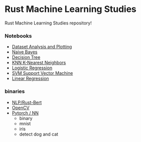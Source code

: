 # Rust Machine Learning Studies

Rust Machine Learning Studies repository!

### Notebooks

- [Dataset Analysis and Plotting ](notebooks/01-primitives.ipynb)
- [Naive Bayes](https://github.com/tharyckgusmao/rust_machine_learn/blob/main/notebooks/02-Naive%20Bayes.ipynb)
- [Decision Tree](https://github.com/tharyckgusmao/rust_machine_learn/blob/main/notebooks/03-Decision%20Tree.ipynb)
- [KNN K-Nearest Neighbors](https://github.com/tharyckgusmao/rust_machine_learn/blob/main/notebooks/04-KNN%20nearest%20neighbor%20.ipynb)
- [Logistic Regression](https://github.com/tharyckgusmao/rust_machine_learn/blob/main/notebooks/05-Logistic%20regression.ipynb)
- [SVM Support Vector Machine](https://github.com/tharyckgusmao/rust_machine_learn/blob/main/notebooks/05-SVM.ipynb)
- [Linear Regression](https://github.com/tharyckgusmao/rust_machine_learn/blob/main/notebooks/07-linear%20regression.ipynb)

### binaries

- [NLP/Rust-Bert](https://github.com/tharyckgusmao/rust_machine_learn/tree/main/studies/nlp)
- [OpenCV](https://github.com/tharyckgusmao/rust_machine_learn/tree/main/studies/vision)
- [Pytorch / NN](https://github.com/tharyckgusmao/rust_machine_learn/tree/main/studies/pytorch)
    - binary
    - mnist
    - iris
    - detect dog and cat
